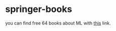 # springer-books

you can find free 64 books about ML with [this](https://drive.google.com/drive/folders/17wAkPAIJKSHHAYb5i43RRJW45FtAz7fu?usp=sharing) link.
